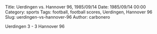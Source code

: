 Title: Uerdingen vs. Hannover 96, 1985/09/14
Date: 1985/09/14 00:00
Category: sports
Tags: football, football scores, Uerdingen, Hannover 96
Slug: uerdingen-vs-hannover-96
Author: carbonero


Uerdingen 3 - 3 Hannover 96
